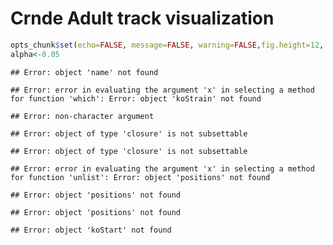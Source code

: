 Crnde Adult track visualization 
========================================================


```r
opts_chunk$set(echo=FALSE, message=FALSE, warning=FALSE,fig.height=12, fig.width=10,dev=c('png', 'pdf'))
alpha<-0.05 
```




```
## Error: object 'name' not found
```

```
## Error: error in evaluating the argument 'x' in selecting a method for function 'which': Error: object 'koStrain' not found
```

```
## Error: non-character argument
```

```
## Error: object of type 'closure' is not subsettable
```

```
## Error: object of type 'closure' is not subsettable
```

```
## Error: error in evaluating the argument 'x' in selecting a method for function 'unlist': Error: object 'positions' not found
```

```
## Error: object 'positions' not found
```

```
## Error: object 'positions' not found
```


```
## Error: object 'koStart' not found
```

